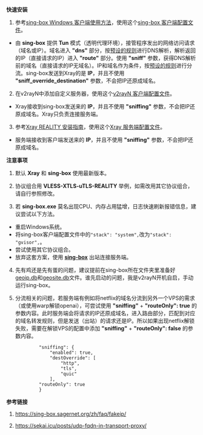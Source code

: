 **快速安装**

1. 参考[sing-box Windows 客户端使用方法](https://github.com/chika0801/sing-box-examples/tree/main/Tun)，使用这个[sing-box 客户端配置文件](https://github.com/chika0801/Xray-install/blob/main/Tun/sing-box_client_config.json)。

- 由 **sing-box** 提供 **Tun** 模式（透明代理环境），接管程序发出的网络访问请求（域名或IP）。域名进入 **"dns"** 部分，按[预设的规则](https://github.com/chika0801/Xray-install/blob/main/Tun/sing-box_client_config.json#L26)进行DNS解析，解析返回的IP（直接请求的IP）进入 **"route"** 部分。使用 **"sniff"** 参数，获得DNS解析前的域名（直接请求的IP无域名）。IP和域名作为条件，按[预设的规则](https://github.com/chika0801/Xray-install/blob/main/Tun/sing-box_client_config.json#L62)进行分流。sing-box发送到Xray的是 **IP**，并且不使用 **"sniff_override_destination"** 参数，不会把IP还原成域名。

2. 在v2rayN中添加自定义服务器，使用这个[v2rayN 客户端配置文件](https://github.com/chika0801/Xray-install/blob/main/Tun/v2rayN_client_config.json)。

- Xray接收到sing-box发送来的 **IP**，并且不使用 **"sniffing"** 参数，不会把IP还原成域名。Xray只负责连接服务端。

3. 参考[Xray REALITY 安装指南](https://github.com/chika0801/Xray-install/blob/main/REALITY.md)，使用这个[Xray 服务端配置文件](https://github.com/chika0801/Xray-install/blob/main/Tun/Xray_server_config.json)。

- 服务端接收到客户端发送来的 **IP**，并且不使用 **"sniffing"** 参数，不会把IP还原成域名。

**注意事项**

1. 默认 **Xray** 和 **sing-box** 使用最新版本。

2. 协议组合用 **VLESS-XTLS-uTLS-REALITY** 举例，如需改用其它协议组合，请自行参照修改。

3. 若 **sing-box.exe** 莫名出现CPU、内存占用猛增，日志快速刷新报错信息，建议尝试以下方法。

- 重启Windows系统。
- 将sing-box客户端配置文件中的`"stack": "system",`改为`"stack": "gvisor",`。
- 尝试使用其它协议组合。
- 放弃这套方案，使用 [**sing-box**](https://github.com/chika0801/sing-box-examples/tree/main/Tun) 出站连接服务端。

4. 先有鸡还是先有蛋的问题，建议提前在sing-box所在文件夹里准备好[geoip.db](https://github.com/soffchen/sing-geoip/releases)和[geosite.db](https://github.com/soffchen/sing-geoip/releases)文件。谁先启动的问题，我是v2rayN开机自启，手动运行sing-box。

5. 分流相关的问题，若服务端有例如将netflix的域名分流到另外一个VPS的需求（或使用warp解锁openai），可尝试使用 **"sniffing"** + **"routeOnly": true** 的参数内容。此时服务端会将请求的IP还原成域名，进入路由部分，匹配到对应的域名转发规则，但是发送（出站）的请求还是IP。所以如果出现netflix解锁失败，需要在解锁VPS的配置中添加 **"sniffing"** + **"routeOnly": false** 的参数内容。

```
            "sniffing": {
                "enabled": true,
                "destOverride": [
                    "http",
                    "tls",
                    "quic"
                ],
            "routeOnly": true
            }
```

**参考链接**

1. https://sing-box.sagernet.org/zh/faq/fakeip/

2. https://sekai.icu/posts/udp-fqdn-in-transport-proxy/
